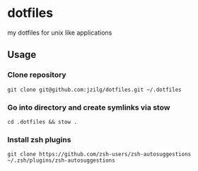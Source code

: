 # dotfiles
my dotfiles for unix like applications

##  Usage

### Clone repository

```shell
git clone git@github.com:jzilg/dotfiles.git ~/.dotfiles
```

### Go into directory and create symlinks via stow

```shell
cd .dotfiles && stow .
```

### Install zsh plugins

```shell
git clone https://github.com/zsh-users/zsh-autosuggestions ~/.zsh/plugins/zsh-autosuggestions
```
